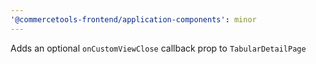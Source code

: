 ```yaml
---
'@commercetools-frontend/application-components': minor
---
```


Adds an optional `onCustomViewClose` callback prop to `TabularDetailPage`
